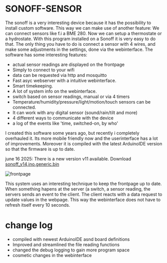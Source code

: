 # SONOFF-SENSOR
The sonoff is a very interesting device because it has the possibility to install custom software. This way we can make use of another feature: We can connect sensors like f.i a BME 280. Now we can setup a thermostate or a hydrostate.  With this program installed on a Sonoff it is very easy to do that. 
The only thing you have to do is connect a sensor with 4 wires, and make some adjustments in the settings, done via the webinterface.
The software has some interesting features:
- actual sensor readings are displayed on the frontpage
- Simply to connect to your wifi
- data can be requested via http and mosquitto
- Fast asyc webserver with a intuitive webinterface.
- Smart timekeeping.
- A lot of system info on the webinterface.
- switch based on sensor readings, manual or via 4 timers 
- Temperature/humidity/pressure/light/motion/touch sensors can be connected.
- It can work with any digital sensor (sound/rain/tilt and more)
- 4 different ways to communicate with the device<br>
- a log of the events like 'time, switched-on, by who'<br>

I created this software some years ago, but recently i completely overhauled it. Its more mobile friendly now and the userinterface
has a lot of improvements. Moreover it is compiled with the latest ArduinoIDE version so that the firmware is up to date.

june 16 2025: There is a new version v11 available.
Download [sonoff_v14,ino.generic.bin](https://github.com/patience4711/SONOFF-SENSOR/blob/main/sonoff_v14.ino.bin)

![frontpage](https://github.com/user-attachments/assets/80ca500e-1aaa-4897-a1f6-de6520d11f89)

This system uses an interesting technique to keep the frontpage up to date. When something hapens at the server (a switch, a sensor reading, the servers sends an event to the client. The client reacts with a data request to update values in the webpage. This way the webinterface does not have to refresh itself every 10 seconds.

# change log
- compiled with newest ArduinoIDE asnd board definitions
- Improved and streamlined the file reading functions
- changed the debug logging to gain more program space
- cosmetic changes in the webinterface
